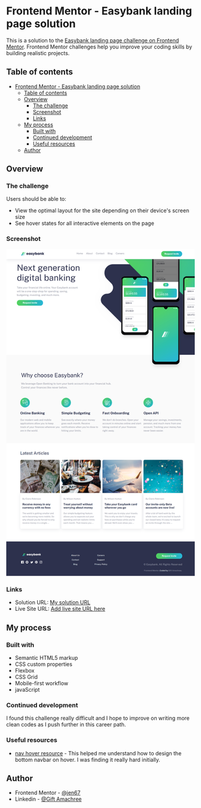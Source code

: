 # Frontend Mentor - Easybank landing page solution

This is a solution to the [Easybank landing page challenge on Frontend Mentor](https://www.frontendmentor.io/challenges/easybank-landing-page-WaUhkoDN). Frontend Mentor challenges help you improve your coding skills by building realistic projects.

## Table of contents

- [Frontend Mentor - Easybank landing page solution](#frontend-mentor---easybank-landing-page-solution)
  - [Table of contents](#table-of-contents)
  - [Overview](#overview)
    - [The challenge](#the-challenge)
    - [Screenshot](#screenshot)
    - [Links](#links)
  - [My process](#my-process)
    - [Built with](#built-with)
    - [Continued development](#continued-development)
    - [Useful resources](#useful-resources)
  - [Author](#author)

## Overview

### The challenge

Users should be able to:

- View the optimal layout for the site depending on their device's screen size
- See hover states for all interactive elements on the page

### Screenshot

![My desktop screenshot](./design/my%20desktop%20view.png)

### Links

- Solution URL: [My solution URL](https://github.com/jen67/hosting/tree/main/easybank-landing-page-master)
- Live Site URL: [Add live site URL here](https://jen67.github.io/hosting/easybank-landing-page-master/index.html)

## My process

### Built with

- Semantic HTML5 markup
- CSS custom properties
- Flexbox
- CSS Grid
- Mobile-first workflow
- javaScript

### Continued development

I found this challenge really difficult and I hope to improve on writing more clean codes as I push further in this career path.

### Useful resources

- [nav hover resource](https://www.w3schools.com/howto/tryit.asp?filename=tryhow_css_navbar_border) - This helped me understand how  to design the bottom navbar on hover. I was finding it really hard initially.

## Author

- Frontend Mentor - [@jen67](https://www.frontendmentor.io/profile/jen67)
- Linkedin - [@Gift Amachree](https://www.linkedin.com/in/gift-amachree-8a523623b/)
